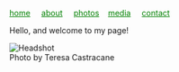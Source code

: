 <style> a {
    color: green;
}
</style>
[home](/)&nbsp;&nbsp;&nbsp;&nbsp; [about](/about.html)&nbsp;&nbsp;&nbsp;&nbsp; [photos](/photos.html)&nbsp;&nbsp;&nbsp; [media](/media.html)&nbsp;&nbsp;&nbsp;&nbsp; [contact](/contact.html)


 Hello, and welcome to my page!

![Headshot](https://raharules.github.io/Raha_Soft_Headshot.jpg)
<br />
Photo by Teresa Castracane
<br />


